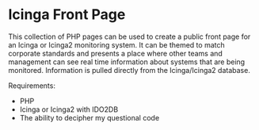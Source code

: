 # Icinga Front Page

This collection of PHP pages can be used to create a public front page for an Icinga or Icinga2 monitoring system.
It can be themed to match corporate standards and presents a place where other teams and management can see real time
information about systems that are being monitored. Information is pulled directly from the Icinga/Icinga2 database.

Requirements:
- PHP
- Icinga or Icinga2 with IDO2DB
- The ability to decipher my questional code
